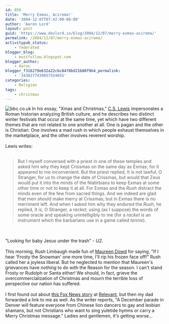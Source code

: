 ```yaml
---
id: 856
title: 'Merry Exmas, Acirema!'
date: '2004-12-07T07:42:00-08:00'
author: 'Aaron Lord'
layout: post
guid: 'https://www.devlord.io/blog/2004/12/07/merry-exmas-acirema/'
permalink: /2004/12/07/merry-exmas-acirema/
activitypub_status:
    - federated
blogger_blog:
    - mustfollow.blogspot.com
blogger_author:
    - Aaron
blogger_f316279e632a22cbc8478bd21b80f9b4_permalink:
    - '2430277439057554655'
categories:
    - Religion
tags:
    - christmas
---
```


<img src="http://news.bbc.co.uk/media/images/40593000/jpg/_40593481_christmasshoppers203.jpg" alt="bbc.co.uk" align="left" />In his essay, "Xmas and Christmas," <a href="http://www.amazon.com/exec/obidos/ASIN/0802808689/lbmusic">C.S. Lewis</a> impersonates a Roman historian analyzing British culture, and he describes two distinct winter festivals that occur at the same time, yet which have two different themes that are not related to one another at all.  One is pagan and the other is Christian.  One involves a mad rush in which people exhaust themselves in the marketplace, and the other involves reverent worship.<br /><br />Lewis writes:<br /><br /><blockquote>But I myself conversed with a priest in one of these temples and asked him why they kept Crissmas on the same day as Exmas; for it appeared to me inconvenient.  But the priest replied, It is not lawful, O Stranger, for us to change the date of Crissmas, but would that Zeus would put it into the minds of the Niatirbians to keep Exmas at some other time or not to keep it at all.  For Exmas and the <i>Rush</i> distract the minds even of the few from sacred things.  And we indeed are glad that men should make merry at Crissmas; but in Exmas there is no merriment left.  And when I asked him why they endured the <i>Rush</i>, he replied, It is, O Stranger, a <i>racket</i>; using (as I suppose) the words of some oracle and speaking unintelligibly to me (for a <i>racket</i> is an instrument which the barbarians use in a game called <i>tennis</i>).</blockquote><br /><br />"Looking for baby Jesus under the trash" - <i>U2</i>.<br /><br />This morning, Rush Limbaugh made fun of <a href="http://www.nytimes.com/2004/12/05/opinion/05dowd.html?n=Top%2fOpinion%2fEditorials%20and%20Op%2dEd%2fOp%2dEd%2fColumnists%2fMaureen%20Dowd" target="_blank" rel="noopener">Maureen Dowd</a> for saying, "If I hear 'Frosty the Snowman' one more time, I'll rip his frozen face off!"  Rush called her a joyless liberal.  But he neglected to mention that Maureen's grievances have <i>nothing</i> to do with the Reason for the season.     I can't stand Frosty or Rudolph or Santa either!  We should, in fact, grieve the overcommercialization of Christmas and mourn the terrible loss of perspective our nation has suffered.<br /><br />I first found out about <a href="http://www.foxnews.com/story/0,2933,140545,00.html" target="_blank" rel="noopener">this Fox News story</a> at <a href="http://www.relevantmagazine.com/" target="_blank" rel="noopener">Relevant</a>, but then my dad forwarded a link to me as well.  As the writer reports, "A December parade in Denver will feature everyone from Chinese lion dancers to gay and lesbian shamans, but not Christians who want to sing yuletide hymns or carry a Merry Christmas message."    Ladies and gentlemen, it's getting worse...<div class="blogger-post-footer"></div>